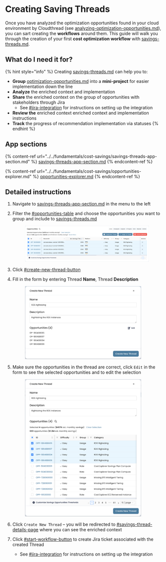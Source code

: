 # Creating Saving Threads

Once you have analyzed the optimization opportunities found in your cloud environment by Cloudthread (see [analyzing-optimization-opportunities.md](analyzing-optimization-opportunities.md "mention")), you can sart creating the **workflows** around them. This guide will walk you through the creation of your first **cost optimization workflow** with [savings-threads.md](../../fundamentals/cost-savings/key-concepts/savings-threads.md "mention").

## What do I need it for?

{% hint style="info" %}
Creating [savings-threads.md](../../fundamentals/cost-savings/key-concepts/savings-threads.md "mention") can help you to:

* **Group** [optimization-opportunities.md](../../fundamentals/cost-savings/key-concepts/optimization-opportunities.md "mention") into a **mini-project** for easier implementation down the line
* **Analyze** the enriched context and implementation
* **Share** the enriched context on the group of opportunities with stakeholders through Jira
  * See [#jira-integration](../../fundamentals/settings/slack-integration.md#jira-integration "mention") for instructions on setting up the integration
* **Review the** enriched context enriched context and implementation instructions
* **Track** the progress of recommendation implementation via statuses
{% endhint %}

## App sections

{% content-ref url="../../fundamentals/cost-savings/savings-threads-app-section.md" %}
[savings-threads-app-section.md](../../fundamentals/cost-savings/savings-threads-app-section.md)
{% endcontent-ref %}

{% content-ref url="../../fundamentals/cost-savings/opportunities-explorer.md" %}
[opportunities-explorer.md](../../fundamentals/cost-savings/opportunities-explorer.md)
{% endcontent-ref %}

## Detailed instructions

1. Navigate to [savings-threads-app-section.md](../../fundamentals/cost-savings/savings-threads-app-section.md "mention") in the menu to the left
2.  Filter the [#opportunities-table](../../fundamentals/cost-savings/opportunities-explorer.md#opportunities-table "mention") and choose the opportunities you want to group and include to [savings-threads.md](../../fundamentals/cost-savings/key-concepts/savings-threads.md "mention")



    <div align="left">

    <figure><img src="../../.gitbook/assets/creating-threads-1-select-opportunities.png" alt="" width="563"><figcaption></figcaption></figure>

    </div>
3. Click [#create-new-thread-button](../../fundamentals/cost-savings/savings-threads-app-section.md#create-new-thread-button "mention")
4.  Fill in the form by entering Thread **Name**, Thread **Description**

    <div align="left">

    <figure><img src="../../.gitbook/assets/creating-threads-1-simple-form.png" alt="" width="375"><figcaption></figcaption></figure>

    </div>
5.  Make sure the opportunities in the thread are correct, click `Edit` in the form to see the selected opportunities and to edit the selection

    <div align="left">

    <figure><img src="../../.gitbook/assets/creating-threads-1-detailed-form.png" alt="" width="375"><figcaption></figcaption></figure>

    </div>
6. Click `Create New Thread` – you will be redirected to [#savings-thread-details-page](../../fundamentals/cost-savings/savings-threads-app-section.md#savings-thread-details-page "mention") where you can see the enriched context
7. Click [#start-workflow-button](../../fundamentals/cost-savings/savings-threads-app-section.md#start-workflow-button "mention") to create Jira ticket associated with the created Thread
   * See [#jira-integration](../../fundamentals/settings/slack-integration.md#jira-integration "mention") for instructions on setting up the integration
